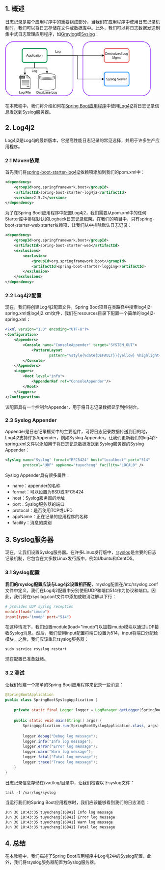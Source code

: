## 1. 概述

日志记录是每个应用程序中的重要组成部分，当我们在应用程序中使用日志记录机制时，我们可以将日志存储在文件或数据库中。此外，我们可以将日志数据发送到集中式日志管理应用程序，如[Graylog]()或[Syslog](https://en.wikipedia.org/wiki/Syslog)：

<img src="../assets/img_5.png">

在本教程中，我们将介绍如何在[Spring Boot应用程序]()中使用[Log4j2]()将日志记录信息发送到Syslog服务器。

## 2. Log4j2

Log4j2是Log4j的最新版本，它是高性能日志记录的常见选择，并用于许多生产应用程序。

### 2.1 Maven依赖

首先我们将[spring-boot-starter-log4j2](https://search.maven.org/search?q=a:spring-boot-starter-log4j2)依赖项添加到我们的pom.xml中：

```xml
<dependency>
    <groupId>org.springframework.boot</groupId>
    <artifactId>spring-boot-starter-log4j2</artifactId>
    <version>2.5.2</version>
</dependency>
```

为了在Spring Boot应用程序中配置Log4j2，我们需要从pom.xml中的任何Starter库中排除默认的Logback日志记录框架。在我们的项目中，只有spring-boot-starter-web starter依赖项，让我们从中排除默认日志记录：

```xml
<dependency>
    <groupId>org.springframework.boot</groupId>
    <artifactId>spring-boot-starter-web</artifactId>
    <exclusions>
        <exclusion>
            <groupId>org.springframework.boot</groupId>
            <artifactId>spring-boot-starter-logging</artifactId>
        </exclusion>
    </exclusions>
</dependency>
```

### 2.2 Log4j2配置

现在，我们将创建Log4j2配置文件，Spring Boot项目在类路径中搜索log4j2-spring.xml或log4j2.xml文件，我们在resources目录下配置一个简单的log4j2-spring.xml：

```xml
<?xml version="1.0" encoding="UTF-8"?>
<Configuration>
    <Appenders>
        <Console name="ConsoleAppender" target="SYSTEM_OUT">
            <PatternLayout
                    pattern="%style{%date{DEFAULT}}{yellow} %highlight{%-5level}{FATAL=bg_red, ERROR=red, WARN=yellow, INFO=green} %message"/>
        </Console>
    </Appenders>
    <Loggers>
        <Root level="info">
            <AppenderRef ref="ConsoleAppender"/>
        </Root>
    </Loggers>
</Configuration>
```

该配置具有一个控制台Appender，用于将日志记录数据显示到控制台。

### 2.3 Syslog Appender

Appender是日志记录框架中的主要组件，可将日志记录数据传送到目的地，Log4j2支持许多Appender，例如Syslog Appender。让我们更新我们的log4j2-spring.xml文件以添加用于将日志记录数据发送到Syslog服务器的Syslog Appender：

```xml
<Syslog name="Syslog" format="RFC5424" host="localhost" port="514" 
        protocol="UDP" appName="tuyucheng" facility="LOCAL0" />
```

Syslog Appender具有很多属性：

-   name：appender的名称
-   format：可以设置为BSD或RFC5424
-   host：Syslog服务器的地址
-   port：Syslog服务器的端口
-   protocol：是否使用TCP或UPD
-   appName：正在记录的应用程序的名称
-   facility：消息的类别

## 3. Syslog服务器

现在，让我们设置Syslog服务器。在许多Linux发行版中，[rsyslog](https://www.rsyslog.com/)是主要的日志记录机制，它包含在大多数Linux发行版中，例如Ubuntu和CentOS。

### 3.1 Syslog配置

**我们的rsyslog配置应该与Log4j2设置相匹配**，rsyslog配置在/etc/rsyslog.conf文件中定义，我们在Log4j2配置中分别使用UDP和端口514作为协议和端口。因此，我们将在rsyslog.conf文件中添加或取消注解以下行：

```conf
# provides UDP syslog reception
module(load="imudp")
input(type="imudp" port="514")
```

在这种情况下，我们设置module(load=”imudp”)以加载imudp模块以通过UDP接收Syslog消息。然后，我们使用input配置将端口设置为514，input将端口分配给模块。之后，我们应该重启rsyslog服务器：

```shell
sudo service rsyslog restart
```

现在配置已准备就绪。

### 3.2 测试

让我们创建一个简单的Spring Boot应用程序来记录一些消息：

```java
@SpringBootApplication
public class SpringBootSyslogApplication {

    private static final Logger logger = LogManager.getLogger(SpringBootSyslogApplication.class);

    public static void main(String[] args) {
        SpringApplication.run(SpringBootSyslogApplication.class, args);

        logger.debug("Debug log message");
        logger.info("Info log message");
        logger.error("Error log message");
        logger.warn("Warn log message");
        logger.fatal("Fatal log message");
        logger.trace("Trace log message");
    }
}
```

日志记录信息存储在/var/log/目录中，让我们检查以下syslog文件：

```shell
tail -f /var/log/syslog
```

当运行我们的Spring Boot应用程序时，我们应该能够看到我们的日志消息：

```shell
Jun 30 18:43:35 tuyucheng[16841] Info log message
Jun 30 18:43:35 tuyucheng[16841] Error log message
Jun 30 18:43:35 tuyucheng[16841] Warn log message
Jun 30 18:43:35 tuyucheng[16841] Fatal log message
```

## 4. 总结

在本教程中，我们描述了Spring Boot应用程序中Log4j2中的Syslog配置，此外，我们将rsyslog服务器配置为Syslog服务器。